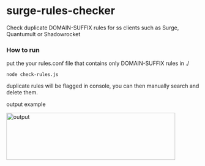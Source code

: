 # surge-rules-checker
Check duplicate DOMAIN-SUFFIX rules for ss clients such as Surge, Quantumult or Shadowrocket

### How to run
put the your rules.conf file that contains only DOMAIN-SUFFIX rules in ./

```node check-rules.js```

duplicate rules will be flagged in console, you can then manually search and delete them.

output example

<img src="https://raw.githubusercontent.com/unmec/surge-rules-checker/master/output.jpg" width = "441" height = "123" alt="output" align=left />
